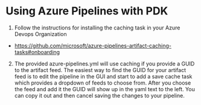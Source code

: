 # Using Azure Pipelines with PDK 

1.  Follow the instructions for installing the caching task in your Azure Devops Organization
 - https://github.com/microsoft/azure-pipelines-artifact-caching-tasks#onboarding

2.  The provided azure-pipelines.yml will use caching if you provide a GUID to the artifact feed.  The easiest way to find the GUID for your artifact feed is to edit the pipeline in the GUI and start to add a save cache task which provides a dropdown of feeds to choose from.  After you choose the feed and add it the GUID will show up in the yaml text to the left.  You can copy it out and then cancel saving the changes to your pipeline.
